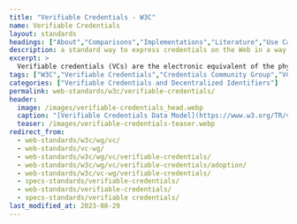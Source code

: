```yaml
---
title: "Verifiable Credentials - W3C"
name: Verifiable Credentials
layout: standards
headings: ["About","Comparisons","Implementations","Literature","Use Case"]
description: a standard way to express credentials on the Web in a way that is cryptographically secure, privacy respecting, and machine-verifiable.
excerpt: >
  Verifiable credentials (VCs) are the electronic equivalent of the physical credentials that we all possess today, such as: plastic cards, passports, driving licenses, qualifications and awards, etc. The data model for verifiable credentials is a World Wide Web Consortium Recommendation, "Verifiable Credentials Data Model 1.0 - Expressing verifiable information on the Web" published 19 November 2019.
tags: ["W3C","Verifiable Credentials","Credentials Community Group","VC-WG","JSON-LD","Claims and Credentials WG"]
categories: ["Verifiable Credentials and Decentralized Identifiers"]
permalink: web-standards/w3c/verifiable-credentials/
header:
  image: /images/verifiable-credentials_head.webp
  caption: "[Verifiable Credentials Data Model](https://www.w3.org/TR/vc-data-model/)"
  teaser: /images/verifiable-credentials-teaser.webp
redirect_from: 
  - web-standards/w3c/wg/vc/ 
  - web-standards/vc-wg/
  - web-standards/w3c/wg/vc/verifiable-credentials/
  - web-standards/w3c/wg/vc/verifiable-credentials/adoption/
  - web-standards/w3c/vc-wg/verifiable-credentials/
  - specs-standards/verifiable-credentials/
  - web-standards/verifiable-credentials/
  - specs-standards/verifiable credentials/
last_modified_at: 2023-08-29
---
```


